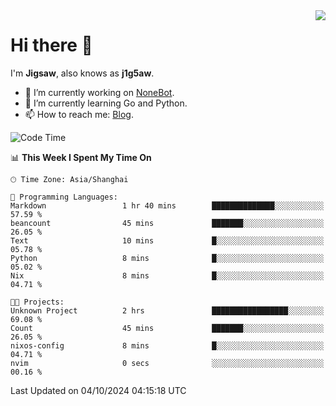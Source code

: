 <a href="#">
  <img align="right" src="https://github-readme-stats.vercel.app/api?username=j1g5awi&count_private=true&show_icons=true&title_color=80070B&text_color=B3B3B3&bg_color=212121&icon_color=80070B" />
</a>

# Hi there 👋

I'm **Jigsaw**, also knows as **j1g5aw**.

- 🔭 I’m currently working on [NoneBot](https://github.com/nonebot).
- 🌱 I’m currently learning Go and Python.
- 📫 How to reach me: [Blog](https://blog.maddestroyer.xyz/).

<!--START_SECTION:waka-->
![Code Time](http://img.shields.io/badge/Code%20Time-1%2C764%20hrs%203%20mins-blue)

📊 **This Week I Spent My Time On** 

```text
🕑︎ Time Zone: Asia/Shanghai

💬 Programming Languages: 
Markdown                 1 hr 40 mins        ██████████████░░░░░░░░░░░   57.59 % 
beancount                45 mins             ███████░░░░░░░░░░░░░░░░░░   26.05 % 
Text                     10 mins             █░░░░░░░░░░░░░░░░░░░░░░░░   05.78 % 
Python                   8 mins              █░░░░░░░░░░░░░░░░░░░░░░░░   05.02 % 
Nix                      8 mins              █░░░░░░░░░░░░░░░░░░░░░░░░   04.71 % 

🐱‍💻 Projects: 
Unknown Project          2 hrs               █████████████████░░░░░░░░   69.08 % 
Count                    45 mins             ███████░░░░░░░░░░░░░░░░░░   26.05 % 
nixos-config             8 mins              █░░░░░░░░░░░░░░░░░░░░░░░░   04.71 % 
nvim                     0 secs              ░░░░░░░░░░░░░░░░░░░░░░░░░   00.16 % 
```


 Last Updated on 04/10/2024 04:15:18 UTC
<!--END_SECTION:waka-->
